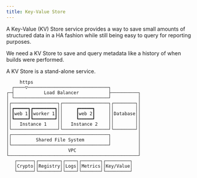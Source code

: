 ```yaml
---
title: Key-Value Store
---
```


A Key-Value (KV) Store service provides a way to save small amounts of structured data in a HA fashion while still being easy to query for reporting purposes.

We need a KV Store to save and query metadata like a history of when builds were performed.

A KV Store is a stand-alone service.

```
     https                                        
  ┌────▽──────────────────────────────┐           
┌─┤           Load Balancer           ├──────────┐
│ └───────────────────────────────────┘          │
│┌─────────────────┐┌─────────────────┐┌────────┐│
││┏━━━━━┓┏━━━━━━━━┓││     ┏━━━━━┓     ││        ││
││┃web 1┃┃worker 1┃││     ┃web 2┃     ││Database││
││┗━━━━━┛┗━━━━━━━━┛││     ┗━━━━━┛     ││        ││
││   Instance 1    ││   Instance 2    ││        ││
│└─────────────────┘└─────────────────┘└────────┘│
│┌────────────────────────────────────┐          │
││         Shared File System         │          │
│└────────────────────────────────────┘          │
│                      VPC                       │
└────────────────────────────────────────────────┘
   ┌──────┐┌────────┐┌────┐┌───────┐┌─────────┐   
   │Crypto││Registry││Logs││Metrics││Key/Value│   
   └──────┘└────────┘└────┘└───────┘└─────────┘   
```